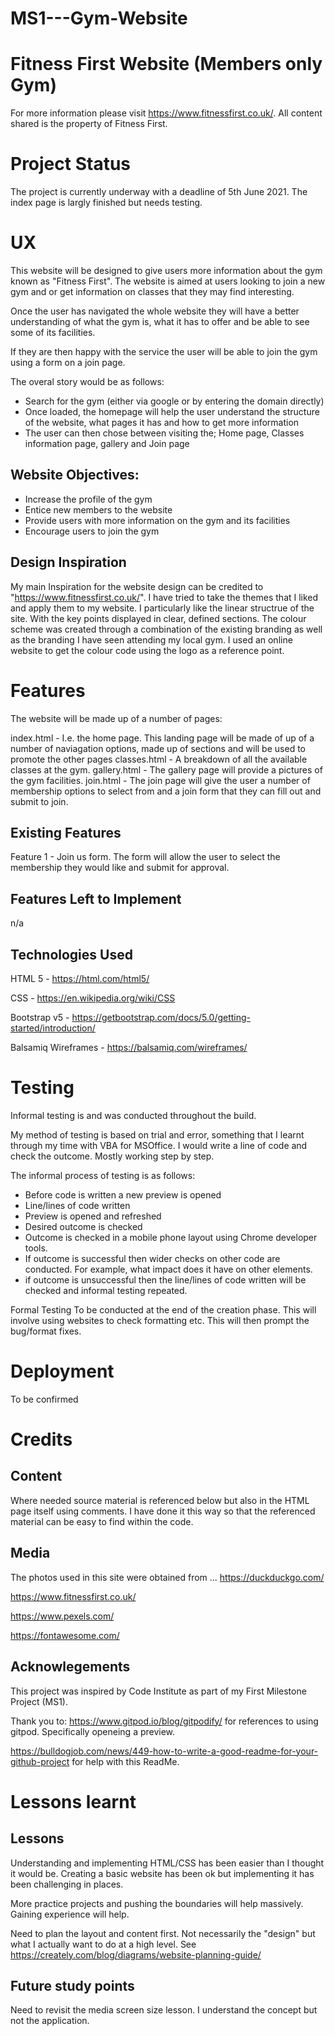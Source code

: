 # MS1---Gym-Website

# Fitness First Website (Members only Gym)

For more information please visit https://www.fitnessfirst.co.uk/. All content shared is the property of Fitness First.

# Project Status
The project is currently underway with a deadline of 5th June 2021.
The index page is largly finished but needs testing.

# UX
This website will be designed to give users more information about the gym known as "Fitness First". The website is aimed at users looking to join a new gym and or get information on classes that they may find interesting.

Once the user has navigated the whole website they will have a better understanding of what the gym is, what it has to offer and be able to see some of its facilities. 

If they are then happy with the service the user will be able to join the gym using a form on a join page. 

The overal story would be as follows:
* Search for the gym (either via google or by entering the domain directly)
* Once loaded, the homepage will help the user understand the structure of the website, what pages it has and how to get more information
* The user can then chose between visiting the; Home page, Classes information page, gallery and Join page

## Website Objectives:
* Increase the profile of the gym
* Entice new members to the website
* Provide users with more information on the gym and its facilities
* Encourage users to join the gym

## Design Inspiration
My main Inspiration for the website design can be credited to "https://www.fitnessfirst.co.uk/". I have tried to take the themes that I liked and apply them to my website. I particularly like the linear structrue of the site. With the key points displayed in clear, defined sections. The colour scheme was created through a combination of the existing branding as well as the branding I have seen attending my local gym.
I used an online website to get the colour code using the logo as a reference point.


# Features
The website will be made up of a number of pages:

index.html - I.e. the home page. This landing page will be made of up of a number of naviagation options, made up of sections and will be used to promote the other pages
classes.html - A breakdown of all the available classes at the gym. 
gallery.html - The gallery page will provide a pictures of the gym facilities. 
join.html - The join page will give the user a number of membership options to select from and a join form that they can fill out and submit to join. 




## Existing Features
Feature 1 - Join us form. The form will allow the user to select the membership they would like and submit for approval.


## Features Left to Implement
n/a


## Technologies Used
HTML 5 - https://html.com/html5/

CSS - https://en.wikipedia.org/wiki/CSS

Bootstrap v5 - https://getbootstrap.com/docs/5.0/getting-started/introduction/

Balsamiq Wireframes - https://balsamiq.com/wireframes/


# Testing
Informal testing is and was conducted throughout the build. 

My method of testing is based on trial and error, something that I learnt through my time with VBA for MSOffice. I would write a line of code and check the outcome. Mostly working step by step.

The informal process of testing is as follows:
* Before code is written a new preview is opened
* Line/lines of code written
* Preview is opened and refreshed
* Desired outcome is checked
* Outcome is checked in a mobile phone layout using Chrome developer tools.
* If outcome is successful then wider checks on other code are conducted. For example, what impact does it have on other elements.
* if outcome is unsuccessful then the line/lines of code written will be checked and informal testing repeated.

Formal Testing
To be conducted at the end of the creation phase. This will involve using websites to check formatting etc. This will then prompt the bug/format fixes.

# Deployment
To be confirmed

# Credits
## Content
Where needed source material is referenced below but also in the HTML page itself using comments. I have done it this way so that the referenced material can be easy to find within the code.

## Media
The photos used in this site were obtained from ...
https://duckduckgo.com/

https://www.fitnessfirst.co.uk/

https://www.pexels.com/

https://fontawesome.com/




## Acknowlegements
This project was inspired by Code Institute as part of my First Milestone Project (MS1). 

Thank you to:
https://www.gitpod.io/blog/gitpodify/ 
for references to using gitpod. Specifically openeing a preview.

https://bulldogjob.com/news/449-how-to-write-a-good-readme-for-your-github-project 
for help with this ReadMe.


# Lessons learnt
## Lessons
Understanding and implementing HTML/CSS has been easier than I thought it would be. Creating a basic website has been ok but implementing it has been challenging in places.

More practice projects and pushing the boundaries will help massively. Gaining experience will help. 

Need to plan the layout and content first. Not necessarily the "design" but what I actually want to do at a high level. See https://creately.com/blog/diagrams/website-planning-guide/

## Future study points
Need to revisit the media screen size lesson. I understand the concept but not the application.

